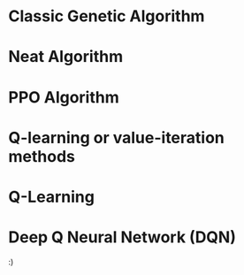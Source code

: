# Classic Genetic Algorithm

# Neat Algorithm

# PPO Algorithm

# Q-learning or value-iteration methods

# Q-Learning

# Deep Q Neural Network (DQN)

:)